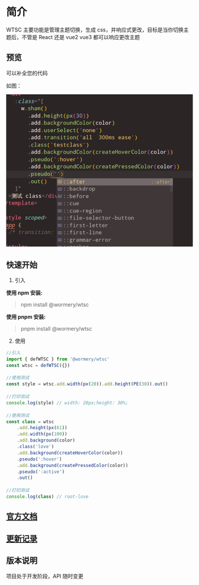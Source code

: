 # 简介

WTSC 主要功能是管理主题切换，生成 css，并响应式更改，目标是当你切换主题后，不管是 React 还是 vue2 vue3 都可以响应更改主题

## 预览

可以补全您的代码

如图：

![](https://github.com/wormery/wtsc/blob/dev/doc/imgs/2022-03-24_15-26-57.png)

## 快速开始

1. 引入

**使用 npm 安装:**

> npm install @wormery/wtsc

**使用 pnpm 安装:**

> pnpm install @wormery/wtsc

2. 使用

```typescript
//引入
import { defWTSC } from '@wormery/wtsc'
const wtsc = defWTSC({})

//使用测试
const style = wtsc.add.width(px(20)).add.height(PE(30)).out()

//打印测试
console.log(style) // width: 20px;height: 30%;

//使用测试
const class = wtsc
    .add.height(px(61))
    .add.width(px(100))
    .add.background(color)
    .class('love')
    .add.background(createHoverColor(color))
    .pseudo(':hover')
    .add.background(createPressedColor(color))
    .pseudo(':active')
    .out()

//打印测试
console.log(class) // root-love
```

## [官方文档](https://wormery.github.io/wtsc)

## [更新记录](https://github.com/wormery/wtsc/blob/dev/CHANGELOG.md)

## 版本说明

项目处于开发阶段，API 随时变更
